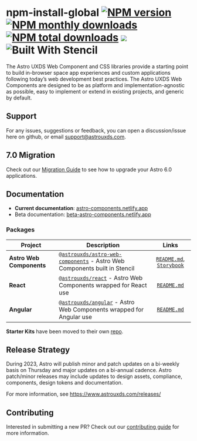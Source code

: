# npm-install-global [![NPM version](https://img.shields.io/npm/v/@astrouxds/astro-web-components.svg?style=flat)](https://www.npmjs.com/package/npm-install-global) [![NPM monthly downloads](https://img.shields.io/npm/dm/@astrouxds/astro-web-components.svg?style=flat)](https://npmjs.org/package/@astrouxds/astro-web-components) [![NPM total downloads](https://img.shields.io/npm/dt/@astrouxds/astro-web-components.svg?style=flat)](https://npmjs.org/package/@astrouxds/astro-web-components) [![](https://data.jsdelivr.com/v1/package/npm/@astrouxds/astro-web-components/badge)](https://www.jsdelivr.com/package/npm/@astrouxds/astro-web-components) ![Built With Stencil](https://img.shields.io/badge/-Built%20With%20Stencil-16161d.svg?logo=data%3Aimage%2Fsvg%2Bxml%3Bbase64%2CPD94bWwgdmVyc2lvbj0iMS4wIiBlbmNvZGluZz0idXRmLTgiPz4KPCEtLSBHZW5lcmF0b3I6IEFkb2JlIElsbHVzdHJhdG9yIDE5LjIuMSwgU1ZHIEV4cG9ydCBQbHVnLUluIC4gU1ZHIFZlcnNpb246IDYuMDAgQnVpbGQgMCkgIC0tPgo8c3ZnIHZlcnNpb249IjEuMSIgaWQ9IkxheWVyXzEiIHhtbG5zPSJodHRwOi8vd3d3LnczLm9yZy8yMDAwL3N2ZyIgeG1sbnM6eGxpbms9Imh0dHA6Ly93d3cudzMub3JnLzE5OTkveGxpbmsiIHg9IjBweCIgeT0iMHB4IgoJIHZpZXdCb3g9IjAgMCA1MTIgNTEyIiBzdHlsZT0iZW5hYmxlLWJhY2tncm91bmQ6bmV3IDAgMCA1MTIgNTEyOyIgeG1sOnNwYWNlPSJwcmVzZXJ2ZSI%2BCjxzdHlsZSB0eXBlPSJ0ZXh0L2NzcyI%2BCgkuc3Qwe2ZpbGw6I0ZGRkZGRjt9Cjwvc3R5bGU%2BCjxwYXRoIGNsYXNzPSJzdDAiIGQ9Ik00MjQuNywzNzMuOWMwLDM3LjYtNTUuMSw2OC42LTkyLjcsNjguNkgxODAuNGMtMzcuOSwwLTkyLjctMzAuNy05Mi43LTY4LjZ2LTMuNmgzMzYuOVYzNzMuOXoiLz4KPHBhdGggY2xhc3M9InN0MCIgZD0iTTQyNC43LDI5Mi4xSDE4MC40Yy0zNy42LDAtOTIuNy0zMS05Mi43LTY4LjZ2LTMuNkgzMzJjMzcuNiwwLDkyLjcsMzEsOTIuNyw2OC42VjI5Mi4xeiIvPgo8cGF0aCBjbGFzcz0ic3QwIiBkPSJNNDI0LjcsMTQxLjdIODcuN3YtMy42YzAtMzcuNiw1NC44LTY4LjYsOTIuNy02OC42SDMzMmMzNy45LDAsOTIuNywzMC43LDkyLjcsNjguNlYxNDEuN3oiLz4KPC9zdmc%2BCg%3D%3D&colorA=16161d&style=flat-square)

The Astro UXDS Web Component and CSS libraries provide a starting point to build in-browser space app experiences and custom applications following today’s web development best practices. The Astro UXDS Web Components are designed to be as platform and implementation-agnostic as possible, easy to implement or extend in existing projects, and generic by default.

<!-- ## Monthly Meeting
On the first Monday of every month, we host a Zoom meeting at 11am PT as an opportunity to interact with the core design team, ask questions and share work in progress. These meetings are open to all and suitable for sharing work that falls below CUI and is not covered by an NDA. Request an invite through [support@astrouxds.com](mailto:support@astrouxds.com). Archives of [past Astro UXWG meetings](https://www.youtube.com/@AstroUXDS/videos) are available on YouTube. -->

## Support 

For any issues, suggestions or feedback, you can open a discussion/issue here on github, or email support@astrouxds.com. 

## 7.0 Migration

Check out our [Migration Guide](https://www.astrouxds.com/migration/) to see how to upgrade your Astro 6.0 applications.

## Documentation

- **Current documentation**: [astro-components.netlify.app](https://astro-components.netlify.app/)
- Beta documentation: [beta-astro-components.netlify.app](https://beta-astro-components.netlify.app/)

### Packages

| Project                  | Description                                                                                                                                |                                                                                                                                   Links                                                                                                                                   |
|--------------------------|--------------------------------------------------------------------------------------------------------------------------------------------|:-------------------------------------------------------------------------------------------------------------------------------------------------------------------------------------------------------------------------------------------------------------------------:|
| **Astro Web Components** | [`@astrouxds/astro-web-components`](https://www.npmjs.com/package/@astrouxds/astro-web-components) - Astro Web Components built in Stencil |                                                                                    [`README.md`](packages/web-components/README.md), [`Storybook`](https://astro-stencil.netlify.app/)                                                                                    |
| **React**                | [`@astrouxds/react`](https://www.npmjs.com/package/@astrouxds/react) - Astro Web Components wrapped for React use                          |                                                                                                                  [`README.md`](packages/react/README.md)                                                                                                                  |
| **Angular**              | [`@astrouxds/angular`](https://www.npmjs.com/package/@astrouxds/angular) - Astro Web Components wrapped for Angular use                    |                                                                                                                 [`README.md`](packages/angular/README.md)                                                                                                                 |


**Starter Kits** have been moved to their own [repo](https://github.com/RocketCommunicationsInc/astro-starter-kits).

## Release Strategy

During 2023, Astro will publish minor and patch updates on a bi-weekly basis on Thursday and major updates on a bi-annual cadence. Astro patch/minor releases may include updates to design assets, compliance, components, design tokens and documentation.

For more information, see https://www.astrouxds.com/releases/

## Contributing

Interested in submitting a new PR? Check out our [contributing guide](./CONTRIBUTING.md) for more information.
